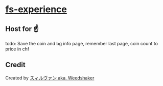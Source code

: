 # [fs-experience](https://fs-experience.ch/)
## Host for ☝

todo: Save the coin and bg info page, remember last page, coin count to price in chf

## Credit

Created by [スィルヴァン aka. Weedshaker](https://github.com/Weedshaker)

